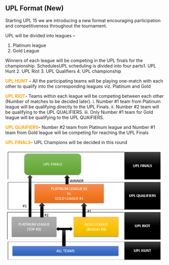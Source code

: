 ## UPL Format (New)
Starting UPL 15 we are introducing a new format encouraging participation and competitiveness
throughout the tournament.

UPL will be divided into leagues –
1. Platinum league
2. Gold League

Winners of each league will be competing in the UPL finals for the championship.
SchedulesUPL scheduling is divided into four parts1. UPL Hunt
2. UPL Riot
3. UPL Qualifiers
4. UPL championship

<font color="orange">**UPL HUNT**</font> – All the participating teams will be playing one-match with each other to qualify into
the corresponding leagues viz. Platinum and Gold

<font color="orange">**UPL RIOT**</font>- Teams within each league will be competing between each other (Number of matches
to be decided later).
i. Number #1 team from Platinum league will be qualifying directly to the UPL Finals.
ii. Number #2 team will be qualifying to the UPL QUALIFIERS.
iii. Only Number #1 team for Gold league will be qualifying to the UPL QUAIFIERS.

<font color="orange">**UPL QUAIFIERS**</font>- Number #2 team from Platinum league and Number #1 team from Gold league
will be competing for reaching the UPL Finals

<font color="orange">**UPL FINALS**</font>- UPL Champions will be decided in this round

<img src="../images/UPL_FORMAT_NEW.png" width="800">